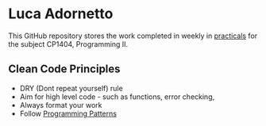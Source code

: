 # Luca Adornetto

This GitHub repository stores the work completed in weekly in [practicals](https://github.com/CP1404/Practicals) for the
subject CP1404, Programming II.

## Clean Code Principles

- DRY (Dont repeat yourself) rule
- Aim for high level code - such as functions, error checking,
- Always format your work
- Follow [Programming Patterns]( https://github.com/CP1404/Starter/wiki/Programming-Patterns)


   